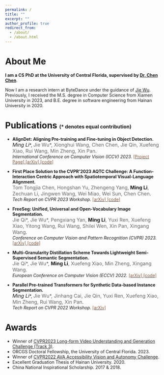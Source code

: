 ```yaml
---
permalink: /
title: ""
excerpt: ""
author_profile: true
redirect_from:
  - /about/
  - /about.html
---
```


# About Me
**I am a CS PhD at the University of Central Florida, supervised by [Dr. Chen Chen](https://www.crcv.ucf.edu/chenchen/index.html)**.

Now I am a research intern at ByteDance under the guidance of [Jie Wu](https://wujie1010.github.io/). Previously, I received the M.S. degree in Computer Science from Xiamen University in 2023, and B.E. degree in software engineering from Hainan University in 2020.

# Publications <font size=3>(* denotes equal contribution)</font>
* **AlignDet: Aligning Pre-training and Fine-tuning in Object Detection.**<br>
**<font size=3>Ming Li*</font>**, <font color="#666666"  size=3> Jie Wu*, Xionghui Wang, Chen Chen, Jie Qin, Xuefeng Xiao, Rui Wang, Min Zheng, Xin Pan</font>.<br>
*International Conference on Computer Vision (ICCV) 2023.* [<font color="#86583D"> [Project Page] </font>](https://liming-ai.github.io/AlignDet/) [<font color="#86583D"> [arXiv] </font>](https://arxiv.org/abs/2307.11077) [<font color="#86583D"> [code] </font>](https://github.com/liming-ai/AlignDet)

* **First Place Solution to the CVPR'2023 AQTC Challenge: A Function-Interaction Centric Approach with Spatiotemporal Visual-Language Alignment.**<br> <font color="#666666" size=3> Tom Tongjia Chen, Hongshan Yu, Zhengeng Yang,</font> **<font size=3> Ming Li</font>**<font color="#666666" size=3>, Zechuan Li, Jingwen Wang, Wei Miao, Wei Sun, Chen Chen</font>.<br>*Tech Report on CVPR 2023 Workshop.* [<font color="#86583D"> [arXiv] </font>](https://arxiv.org/abs/2306.13380) [<font color="#86583D"> [code] </font>](https://github.com/tomchen-ctj/CVPR23-LOVEU-AQTC)


* **FreeSeg: Unified, Universal and Open-Vocabulary Image Segmentation.**<br> <font color="#666666" size=3>Jie Qi*, Jie Wu*, Pengxiang Yan, </font>**<font size=3>Ming Li</font>**<font color="#666666" size=3>, Yuxi Ren, Xuefeng Xiao, Yitong Wang, Rui Wang, Shilei Wen, Xin Pan, Xingang Wang</font>.<br>
*Conference on Computer Vision and Pattern Recognition (CVPR) 2023.* [<font color="#86583D"> [arXiv] </font>](https://arxiv.org/abs/2303.17225) [<font color="#86583D"> [code] </font>](https://github.com/bytedance/FreeSeg)

* **Multi-Granularity Distillation Scheme Towards Lightweight Semi-Supervised Semantic Segmentation.**<br> <font color="#666666" font size=3>Jie Qi*, Jie Wu*, </font>**<font size=3>Ming Li</font>**<font color="#666666" font size=3>, Xuefeng Xiao, Min Zheng, Xingang Wang.</font><br>
*European Conference on Computer Vision (ECCV) 2022.* [<font color="#86583D"> [arXiv] </font>](https://arxiv.org/abs/2208.10169) [<font color="#86583D"> [code] </font>](https://github.com/JayQine/MGD-SSSS)

* **Parallel Pre-trained Transformers for Synthetic Data-based Instance Segmentation.**<br>
**<font size=3>Ming Li*</font>**, <font color="#666666" font size=3> Jie Wu*, Jinhang Cai, Jie Qin, Yuxi Ren, Xuefeng Xiao, Min Zheng, Rui Wang, Xin Pan</font>.<br>
*Tech Report on CVPR 2022 Workshop.* [<font color="#86583D"> [arXiv] </font>](https://arxiv.org/abs/2206.10845)


# Awards
* Winner of [CVPR2023 Long-form Video Understanding and Generation Challenge (Track 3)](https://sites.google.com/view/loveucvpr23/track3).
* ORCGS Doctoral Fellowship, the University of Central Florida. 2023.
* Winner of [CVPR2022 AVA Accessibility Vision and Autonomy Challenge](https://accessibility-cv.github.io/).
* Excellent Graduation Thesis of Hainan University. 2020.
* China National Inspirational Scholarship. 2017 & 2018.